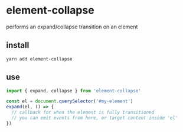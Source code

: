 # element-collapse

performs an expand/collapse transition on an element

## install

```shell
yarn add element-collapse
```

## use

```js
import { expand, collapse } from 'element-collapse'

const el = document.querySelector('#my-element')
expand(el, () => {
  // callback for when the element is fully transitioned
  // you can emit events from here, or target content inside 'el'
})
```
